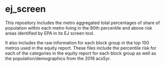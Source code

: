 # ej_screen

This repository includes the metro aggregated total percentages of share of population within each metro living in the 80th percentile and above risk areas identified by EPA in its EJ screen tool.

It also includes the raw information for each block group in the top 100 metros used in the equity report. These files include the percentile risk for each of the categories in the equity report for each block group as well as the population/demographics from the 2019 acs5yr.




